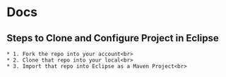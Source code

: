 # Docs

## Steps to Clone and Configure Project in Eclipse

	* 1. Fork the repo into your account<br>
	* 2. Clone that repo into your local<br>
	* 3. Import that repo into Eclipse as a Maven Project<br>
